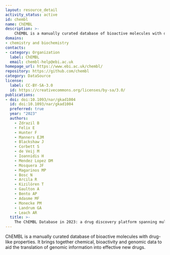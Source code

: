 ```yaml
---
layout: resource_detail
activity_status: active
id: chembl
name: ChEMBL
description: >-
    ChEMBL is a manually curated database of bioactive molecules with drug-like properties. It brings together chemical, bioactivity and genomic data to aid the translation of genomic information into effective new drugs.
domains:
- chemistry and biochemistry
contacts:
- category: Organization
  label: ChEMBL
  email: chembl-help@ebi.ac.uk
homepage_url: https://www.ebi.ac.uk/chembl/
repository: https://github.com/chembl
category: DataSource
license:
  label: CC-BY-SA-3.0
  id: https://creativecommons.org/licenses/by-sa/3.0/
publications:
- doi: doi:10.1093/nar/gkad1004
  id: doi:10.1093/nar/gkad1004
  preferred: true
  year: "2023"
  authors:
    - Zdrazil B
    - Felix E
    - Hunter F
    - Manners EJM
    - Blackshaw J
    - Corbett S
    - de Veij M
    - Ioannidis H
    - Mendez Lopez DM
    - Mosquera JF
    - Magarinos MP
    - Bosc N
    - Arcila R
    - Kizilören T
    - Gaulton A
    - Bento AP
    - Adasme MF
    - Monecke PM
    - Landrum GA
    - Leach AR
  title: >-
    The ChEMBL Database in 2023: a drug discovery platform spanning multiple bioactivity data types and time periods
---
```


ChEMBL is a manually curated database of bioactive molecules with drug-like properties. It brings together chemical, bioactivity and genomic data to aid the translation of genomic information into effective new drugs.
